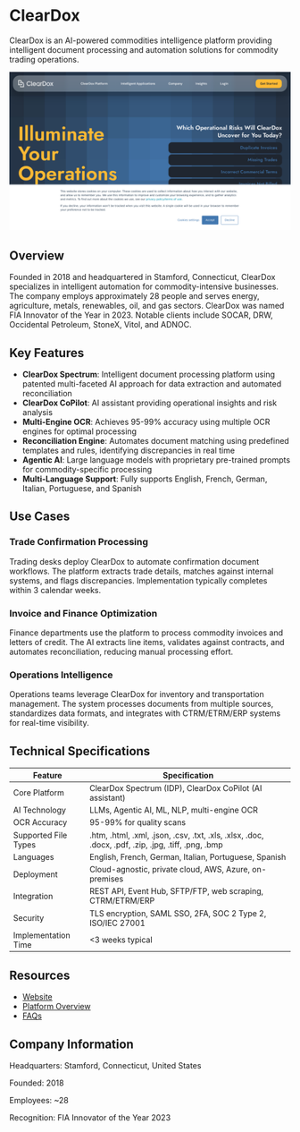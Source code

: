 # ClearDox

ClearDox is an AI-powered commodities intelligence platform providing intelligent document processing and automation solutions for commodity trading operations.

![ClearDox](assets/cleardox.png)

## Overview

Founded in 2018 and headquartered in Stamford, Connecticut, ClearDox specializes in intelligent automation for commodity-intensive businesses. The company employs approximately 28 people and serves energy, agriculture, metals, renewables, oil, and gas sectors. ClearDox was named FIA Innovator of the Year in 2023. Notable clients include SOCAR, DRW, Occidental Petroleum, StoneX, Vitol, and ADNOC.

## Key Features

- **ClearDox Spectrum**: Intelligent document processing platform using patented multi-faceted AI approach for data extraction and automated reconciliation
- **ClearDox CoPilot**: AI assistant providing operational insights and risk analysis
- **Multi-Engine OCR**: Achieves 95-99% accuracy using multiple OCR engines for optimal processing
- **Reconciliation Engine**: Automates document matching using predefined templates and rules, identifying discrepancies in real time
- **Agentic AI**: Large language models with proprietary pre-trained prompts for commodity-specific processing
- **Multi-Language Support**: Fully supports English, French, German, Italian, Portuguese, and Spanish

## Use Cases

### Trade Confirmation Processing
Trading desks deploy ClearDox to automate confirmation document workflows. The platform extracts trade details, matches against internal systems, and flags discrepancies. Implementation typically completes within 3 calendar weeks.

### Invoice and Finance Optimization
Finance departments use the platform to process commodity invoices and letters of credit. The AI extracts line items, validates against contracts, and automates reconciliation, reducing manual processing effort.

### Operations Intelligence
Operations teams leverage ClearDox for inventory and transportation management. The system processes documents from multiple sources, standardizes data formats, and integrates with CTRM/ETRM/ERP systems for real-time visibility.

## Technical Specifications

| Feature | Specification |
|---------|---------------|
| Core Platform | ClearDox Spectrum (IDP), ClearDox CoPilot (AI assistant) |
| AI Technology | LLMs, Agentic AI, ML, NLP, multi-engine OCR |
| OCR Accuracy | 95-99% for quality scans |
| Supported File Types | .htm, .html, .xml, .json, .csv, .txt, .xls, .xlsx, .doc, .docx, .pdf, .zip, .jpg, .tiff, .png, .bmp |
| Languages | English, French, German, Italian, Portuguese, Spanish |
| Deployment | Cloud-agnostic, private cloud, AWS, Azure, on-premises |
| Integration | REST API, Event Hub, SFTP/FTP, web scraping, CTRM/ETRM/ERP |
| Security | TLS encryption, SAML SSO, 2FA, SOC 2 Type 2, ISO/IEC 27001 |
| Implementation Time | <3 weeks typical |

## Resources

- [Website](https://www.cleardox.com)
- [Platform Overview](https://www.cleardox.com/platform)
- [FAQs](https://www.cleardox.com/faqs)

## Company Information

Headquarters: Stamford, Connecticut, United States

Founded: 2018

Employees: ~28

Recognition: FIA Innovator of the Year 2023
